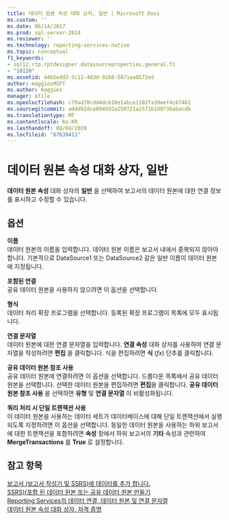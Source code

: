 ```yaml
---
title: 데이터 원본 속성 대화 상자, 일반 | Microsoft Docs
ms.custom: ''
ms.date: 06/14/2017
ms.prod: sql-server-2014
ms.reviewer: ''
ms.technology: reporting-services-native
ms.topic: conceptual
f1_keywords:
- sql12.rtp.rptdesigner.datasourceproperties.general.f1
- "10120"
ms.assetid: 44b5edd3-5c11-4d3d-91b8-5871aa0572ed
author: maggiesMSFT
ms.author: maggies
manager: kfile
ms.openlocfilehash: c79ad70cdd4dcb10e1abce1102fa39eef4c67461
ms.sourcegitcommit: ad4d92dce894592a259721a1571b1d8736abacdb
ms.translationtype: MT
ms.contentlocale: ko-KR
ms.lasthandoff: 08/04/2020
ms.locfileid: "87639411"
---
```

# <a name="data-source-properties-dialog-box-general"></a>데이터 원본 속성 대화 상자, 일반
  **데이터 원본 속성** 대화 상자의 **일반** 을 선택하여 보고서의 데이터 원본에 대한 연결 정보를 표시하고 수정할 수 있습니다.  
  
## <a name="options"></a>옵션  
 **이름**  
 데이터 원본의 이름을 입력합니다. 데이터 원본 이름은 보고서 내에서 중복되지 않아야 합니다. 기본적으로 DataSource1 또는 DataSource2 같은 일반 이름이 데이터 원본에 지정됩니다.  
  
 **포함된 연결**  
 공유 데이터 원본을 사용하지 않으려면 이 옵션을 선택합니다.  
  
 **형식**  
 데이터 처리 확장 프로그램을 선택합니다. 등록된 확장 프로그램이 목록에 모두 표시됩니다.  
  
 **연결 문자열**  
 데이터 원본에 대한 연결 문자열을 입력합니다. **연결 속성** 대화 상자를 사용하여 연결 문자열을 작성하려면 **편집** 을 클릭합니다. 식을 편집하려면 **식** (*fx*) 단추를 클릭합니다.  
  
 **공유 데이터 원본 참조 사용**  
 공유 데이터 원본에 연결하려면 이 옵션을 선택합니다. 드롭다운 목록에서 공유 데이터 원본을 선택합니다. 선택한 데이터 원본을 편집하려면 **편집**을 클릭합니다. **공유 데이터 원본 참조 사용** 을 선택하면 **유형** 및 **연결 문자열** 이 비활성화됩니다.  
  
 **쿼리 처리 시 단일 트랜잭션 사용**  
 이 데이터 원본을 사용하는 데이터 세트가 데이터베이스에 대해 단일 트랜잭션에서 실행되도록 지정하려면 이 옵션을 선택합니다. 동일한 데이터 원본을 사용하는 하위 보고서에 대한 트랜잭션을 포함하려면 **속성** 창에서 하위 보고서의 **기타** 속성과 관련하여 **MergeTransactions** 를 **True** 로 설정합니다.  
  
## <a name="see-also"></a>참고 항목  
 [보고서 &#40;보고서 작성기 및 SSRS&#41;에 데이터를 추가 합니다.](report-data/report-datasets-ssrs.md)   
 [SSRS&#41;&#40;포함 된 데이터 원본 또는 공유 데이터 원본 만들기](../../2014/reporting-services/create-an-embedded-or-shared-data-source-ssrs.md)   
 [Reporting Services의 데이터 연결, 데이터 원본 및 연결 문자열](../../2014/reporting-services/data-connections-data-sources-and-connection-strings-in-reporting-services.md)   
 [데이터 원본 속성 대화 상자, 자격 증명](../../2014/reporting-services/data-source-properties-dialog-box-credentials.md)  
  
  
